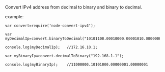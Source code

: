 Convert IPv4 address from decimal to binary and binary to decimal.






example:
```
var convert=require('node-convert-ipv4');

var myDecimalIp=convert.binaryToDecimal("10101100.00010000.00001010.00000001");

console.log(myDecimalIp);   //172.16.10.1;

var myBinaryIp=convert.decimalToBinary("192.168.1.1");

console.log(myBinaryIp);    //11000000.10101000.00000001.00000001
```